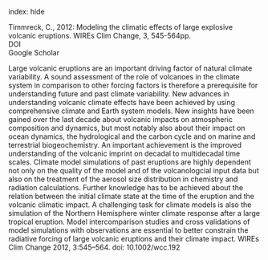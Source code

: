 index: hide

<div class="Citation">

  <div class="Citation-body">
    <div class="Citation-text">Timmreck, C., 2012: Modeling the climatic effects of large explosive volcanic eruptions. <span class="Article-journal">WIREs Clim Change, </span><span class="Article-volume">3, </span>545-564pp.</div>
    <div class="Citation-links">
      <div class="CitationLink" data-href="https://doi.org/10.1002/wcc.192.">
        <div class="CitationLink-icon CitationLink-Doi"></div>
        <div class="CitationLink-text">DOI</div>
      </div>
      <div class="CitationLink" data-href="https://scholar.google.com/scholar?q=10.1002/wcc.192.">
        <div class="CitationLink-icon CitationLink-Scholar"></div>
        <div class="CitationLink-text">Google Scholar</div>
      </div>
    </div>
  </div>
</div>

Large volcanic eruptions are an important driving factor of natural climate variability. A sound assessment of the role of volcanoes in the climate system in comparison to other forcing factors is therefore a prerequisite for understanding future and past climate variability. New advances in understanding volcanic climate effects have been achieved by using comprehensive climate and Earth system models. New insights have been gained over the last decade about volcanic impacts on atmospheric composition and dynamics, but most notably also about their impact on ocean dynamics, the hydrological and the carbon cycle and on marine and terrestrial biogeochemistry. An important achievement is the improved understanding of the volcanic imprint on decadal to multidecadal time scales. Climate model simulations of past eruptions are highly dependent not only on the quality of the model and of the volcanologcial input data but also on the treatment of the aerosol size distribution in chemistry and radiation calculations. Further knowledge has to be achieved about the relation between the initial climate state at the time of the eruption and the volcanic climatic impact. A challenging task for climate models is also the simulation of the Northern Hemisphere winter climate response after a large tropical eruption. Model intercomparison studies and cross validations of model simulations with observations are essential to better constrain the radiative forcing of large volcanic eruptions and their climate impact. WIREs Clim Change 2012, 3:545–564. doi: 10.1002/wcc.192

<div class="Citation-copy">

</div>